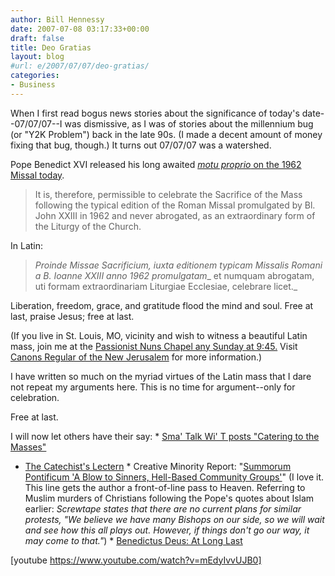 ```yaml
---
author: Bill Hennessy
date: 2007-07-08 03:17:33+00:00
draft: false
title: Deo Gratias
layout: blog
#url: e/2007/07/07/deo-gratias/
categories:
- Business
---
```


When I first read bogus news stories about the significance of today's date--07/07/07--I was dismissive, as I was of stories about the millennium bug (or "Y2K Problem") back in the late 90s. (I made a decent amount of money fixing that bug, though.) It turns out 07/07/07 was a watershed.

Pope Benedict XVI released his long awaited [_motu proprio_ on the 1962 Missal today](https://www.cwnews.com/news/viewstory.cfm?recnum=52234).

> It is, therefore, permissible to celebrate the Sacrifice of the Mass  following the typical edition of the Roman Missal promulgated by Bl. John  XXIII in 1962 and never abrogated, as an extraordinary form of the Liturgy of  the Church. 
> 
> 

In Latin:

> _Proinde Missae Sacrificium, iuxta editionem typicam Missalis Romani a B. Ioanne  XXIII anno 1962 promulgatam__ et numquam abrogatam, uti formam  extraordinariam Liturgiae Ecclesiae, celebrare licet._   

> 
> 

Liberation, freedom, grace, and gratitude flood the mind and soul. Free at last, praise Jesus; free at last.

(If you live in St. Louis, MO, vicinity and wish to witness a beautiful Latin mass, join me at the [Passionist Nuns Chapel any Sunday at 9:45.](https://maps.google.com/maps?f=q&hl=en&geocode=&q=15700+Clayton+Rd,+Ellisville,+MO&sll=37.0625,-95.677068&sspn=70.239863,111.445313&ie=UTF8&ll=38.605335,-90.575988&spn=0.008686,0.013604&z=16&iwloc=addr&om=1) Visit [Canons Regular of the New Jerusalem](https://www.canonsregular.com/) for more information.)

I have written so much on the myriad virtues of the Latin mass that I dare not repeat my arguments here. This is no time for argument--only for celebration. 

Free at last.

I will now let others have their say:  * [Sma' Talk Wi' T posts "Catering to the Masses"](https://smalltalkwitht.blogspot.com/2007/07/catering-to-masses.html)   
  * [The Catechist's Lectern](https://onlinecatechist.blogspot.com/2007/07/summorum-pontificum-perspective.html)  * Creative Minority Report: "[Summorum Pontificum 'A Blow to Sinners, Hell-Based Community Groups'](https://www.creativeminorityreport.com/2007/07/summorum-pontificum-blow-to-sinners.html)" (I love it. This line gets the author a front-of-line pass to Heaven. Referring to Muslim murders of Christians following the Pope's quotes about Islam earlier: _Screwtape states that there are no current plans for similar protests, "We believe we have many Bishops on our side, so we will wait and see how this all plays out. However, if things don't go our way, it may come to that."_)  * [Benedictus Deus: At Long Last](https://benedictus.mantoanpages.net/?p=153)  


[youtube https://www.youtube.com/watch?v=mEdyIvvUJB0]
